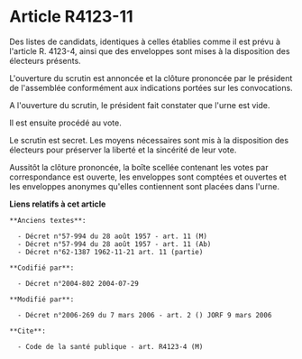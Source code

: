 # Article R4123-11

Des listes de candidats, identiques à celles établies comme il est prévu à l'article R. 4123-4, ainsi que des enveloppes sont
mises à la disposition des électeurs présents.

L'ouverture du scrutin est annoncée et la clôture prononcée par le président de l'assemblée conformément aux indications
portées sur les convocations.

A l'ouverture du scrutin, le président fait constater que l'urne est vide.

Il est ensuite procédé au vote.

Le scrutin est secret. Les moyens nécessaires sont mis à la disposition des électeurs pour préserver la liberté et la
sincérité de leur vote.

Aussitôt la clôture prononcée, la boîte scellée contenant les votes par correspondance est ouverte, les enveloppes sont
comptées et ouvertes et les enveloppes anonymes qu'elles contiennent sont placées dans l'urne.

**Liens relatifs à cet article**

	**Anciens textes**:

	  - Décret n°57-994 du 28 août 1957 - art. 11 (M)
	  - Décret n°57-994 du 28 août 1957 - art. 11 (Ab)
	  - Décret n°62-1387 1962-11-21 art. 11 (partie)

	**Codifié par**:

	  - Décret n°2004-802 2004-07-29

	**Modifié par**:

	  - Décret n°2006-269 du 7 mars 2006 - art. 2 () JORF 9 mars 2006

	**Cite**:

	  - Code de la santé publique - art. R4123-4 (M)
